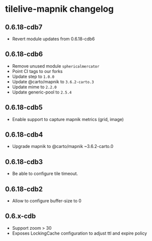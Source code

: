 # tilelive-mapnik changelog

## 0.6.18-cdb7
* Revert module updates from 0.6.18-cdb6

## 0.6.18-cdb6

* Remove unused module `sphericalmercator`
* Point CI tags to our forks
* Update step to `1.0.0`
* Update @carto/mapnik to `3.6.2-carto.3`
* Update mime to `2.2.0`
* Update generic-pool to `2.5.4`

## 0.6.18-cdb5

* Enable support to capture mapnik metrics (grid, image)

## 0.6.18-cdb4

* Upgrade mapnik to @carto/mapnik ~3.6.2-carto.0

## 0.6.18-cdb3

* Be able to configure tile timeout.

## 0.6.18-cdb2

* Allow to configure buffer-size to 0

## 0.6.x-cdb

* Support zoom > 30
* Exposes LockingCache configuration to adjust ttl and expire policy
